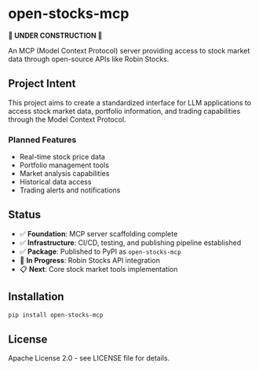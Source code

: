 # open-stocks-mcp

**🚧 UNDER CONSTRUCTION 🚧**

An MCP (Model Context Protocol) server providing access to stock market data through open-source APIs like Robin Stocks.

## Project Intent

This project aims to create a standardized interface for LLM applications to access stock market data, portfolio information, and trading capabilities through the Model Context Protocol.

### Planned Features
- Real-time stock price data
- Portfolio management tools  
- Market analysis capabilities
- Historical data access
- Trading alerts and notifications

## Status

- ✅ **Foundation**: MCP server scaffolding complete
- ✅ **Infrastructure**: CI/CD, testing, and publishing pipeline established
- ✅ **Package**: Published to PyPI as `open-stocks-mcp`
- 🔄 **In Progress**: Robin Stocks API integration
- 📋 **Next**: Core stock market tools implementation

## Installation

```bash
pip install open-stocks-mcp
```

## License

Apache License 2.0 - see LICENSE file for details.